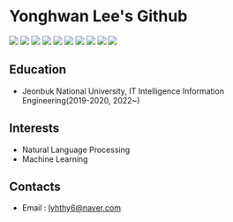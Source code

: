 # Yonghwan Lee's Github
<img src="https://img.shields.io/badge/C/C++-e80c2d?style=flat-square&logo=C++&logoColor=white"/></a> <img src="https://img.shields.io/badge/Python-e86b0c?style=flat-square&logo=Python&logoColor=white"/></a> <img src="https://img.shields.io/badge/Java-f0e513?style=flat-square&logo=Java&logoColor=white"/></a> <img src="https://img.shields.io/badge/VB.NET-90f013?style=flat-square&logo=.NET&logoColor=white"/></a> <img src="https://img.shields.io/badge/SQL-25b00c?style=flat-square&logo=MySQL&logoColor=white"/></a> <img src="https://img.shields.io/badge/HTML-0cb07f?style=flat-square&logo=HTML&logoColor=white"/></a> <img src="https://img.shields.io/badge/CSS-0ddbd8?style=flat-square&logo=CSS&logoColor=white"/></a> <img src="https://img.shields.io/badge/JavaScript-3766AB?style=flat-square&logo=javascript&logoColor=white"/></a> <img src="https://img.shields.io/badge/ASP-770abf?style=flat-square&logo=ASP&logoColor=white"/></a> <img src="https://img.shields.io/badge/PHP-bf0a5b?style=flat-square&logo=PHP&logoColor=white"/></a>
## Education
- Jeonbuk National University, IT Intelligence Information Engineering(2019-2020, 2022~)
## Interests
- Natural Language Processing
- Machine Learning
## Contacts
- Email : lyhthy6@naver.com

